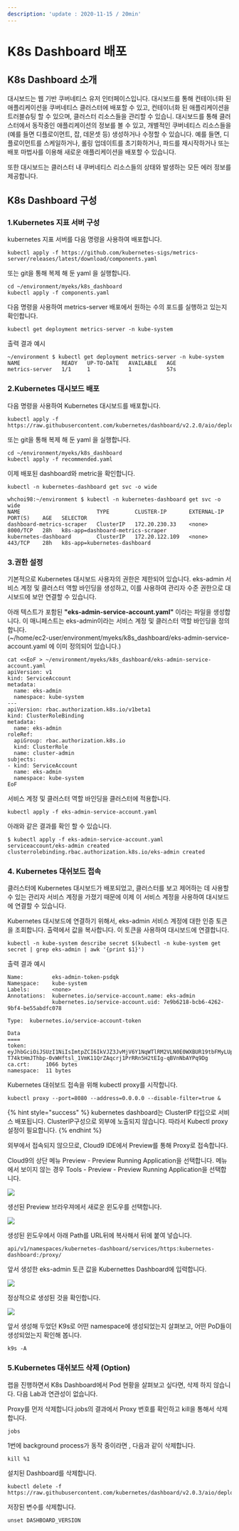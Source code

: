 ```yaml
---
description: 'update : 2020-11-15 / 20min'
---
```


# K8s Dashboard 배포

## K8s Dashboard 소개

대시보드는 웹 기반 쿠버네티스 유저 인터페이스입니다. 대시보드를 통해 컨테이너화 된 애플리케이션을 쿠버네티스 클러스터에 배포할 수 있고, 컨테이너화 된 애플리케이션을 트러블슈팅 할 수 있으며, 클러스터 리소스들을 관리할 수 있습니. 대시보드를 통해 클러스터에서 동작중인 애플리케이션의 정보를 볼 수 있고, 개별적인 쿠버네티스 리소스들을\(예를 들면 디플로이먼트, 잡, 데몬셋 등\) 생성하거나 수정할 수 있습니다. 예를 들면, 디플로이먼트를 스케일하거나, 롤링 업데이트를 초기화하거나, 파드를 재시작하거나 또는 배포 마법사를 이용해 새로운 애플리케이션을 배포할 수 있습니다.

또한 대시보드는 클러스터 내 쿠버네티스 리소스들의 상태와 발생하는 모든 에러 정보를 제공합니다.

## K8s Dashboard 구성

### 1.Kubernetes 지표 서버 구성

kubernetes 지표 서버를 다음 명령을 사용하여 배포합니다.

```text
kubectl apply -f https://github.com/kubernetes-sigs/metrics-server/releases/latest/download/components.yaml

```

또는 git을 통해 복제 해 둔 yaml 을 실행합니다.

```text
cd ~/environment/myeks/k8s_dashboard
kubectl apply -f components.yaml

```

다음 명령을 사용하여 metrics-server 배포에서 원하는 수의 포드를 실행하고 있는지 확인합니다.

```text
kubectl get deployment metrics-server -n kube-system

```

출력 결과 예시

```text
~/environment $ kubectl get deployment metrics-server -n kube-system
NAME             READY   UP-TO-DATE   AVAILABLE   AGE
metrics-server   1/1     1            1           57s
```

### 2.Kubernetes 대시보드 배포

다음 명령을 사용하여 Kubernetes 대시보드를 배포합니다.

```text
kubectl apply -f https://raw.githubusercontent.com/kubernetes/dashboard/v2.2.0/aio/deploy/recommended.yaml

```

또는 git을 통해 복제 해 둔 yaml 을 실행합니다.

```text
cd ~/environment/myeks/k8s_dashboard
kubectl apply -f recommended.yaml

```

이제 배포된 dashboard와 metric을 확인합니다. 

```text
kubectl -n kubernetes-dashboard get svc -o wide

```

```text
whchoi98:~/environment $ kubectl -n kubernetes-dashboard get svc -o wide                                                    
NAME                        TYPE        CLUSTER-IP       EXTERNAL-IP   PORT(S)    AGE   SELECTOR
dashboard-metrics-scraper   ClusterIP   172.20.230.33    <none>        8000/TCP   28h   k8s-app=dashboard-metrics-scraper
kubernetes-dashboard        ClusterIP   172.20.122.109   <none>        443/TCP    28h   k8s-app=kubernetes-dashboard
```

### 3.권한 설정

기본적으로 Kubernetes 대시보드 사용자의 권한은 제한되어 있습니다. eks-admin 서비스 계정 및 클러스터 역할 바인딩을 생성하고, 이를 사용하여 관리자 수준 권한으로 대시보드에 보안 연결할 수 있습니다. 

아래 텍스트가 포함된 **"eks-admin-service-account.yaml"** 이라는 파일을 생성합니다. 이 매니페스트는 eks-admin이라는 서비스 계정 및 클러스터 역할 바인딩을 정의합니다.   
\(~/home/ec2-user/environment/myeks/k8s\_dashboard/eks-admin-service-account.yaml 에 이미 정의되어 있습니다.\)

```text
cat <<EoF > ~/environment/myeks/k8s_dashboard/eks-admin-service-account.yaml
apiVersion: v1
kind: ServiceAccount
metadata:
  name: eks-admin
  namespace: kube-system
---
apiVersion: rbac.authorization.k8s.io/v1beta1
kind: ClusterRoleBinding
metadata:
  name: eks-admin
roleRef:
  apiGroup: rbac.authorization.k8s.io
  kind: ClusterRole
  name: cluster-admin
subjects:
- kind: ServiceAccount
  name: eks-admin
  namespace: kube-system
EoF
```

서비스 계정 및 클러스터 역할 바인딩을 클러스터에 적용합니다.

```text
kubectl apply -f eks-admin-service-account.yaml

```

아래와 같은 결과를 확인 할 수 있습니다.

```text
$ kubectl apply -f eks-admin-service-account.yaml
serviceaccount/eks-admin created
clusterrolebinding.rbac.authorization.k8s.io/eks-admin created
```

### 4. Kubernetes 대쉬보드 접속

클러스터에 Kubernetes 대시보드가 배포되었고, 클러스터를 보고 제어하는 데 사용할 수 있는 관리자 서비스 계정을 가졌기 때문에 이제 이 서비스 계정을 사용하여 대시보드에 연결할 수 있습니다.

Kubernetes 대시보드에 연결하기 위해서, eks-admin 서비스 계정에 대한 인증 토큰을 조회합니다. 출력에서  값을 복사합니다. 이 토큰을 사용하여 대시보드에 연결합니다.

```text
kubectl -n kube-system describe secret $(kubectl -n kube-system get secret | grep eks-admin | awk '{print $1}')

```

출력 결과 예시

```text
Name:         eks-admin-token-psdqk
Namespace:    kube-system
Labels:       <none>
Annotations:  kubernetes.io/service-account.name: eks-admin
              kubernetes.io/service-account.uid: 7e9b6218-bcb6-4262-9bf4-be55abdfc078

Type:  kubernetes.io/service-account-token

Data
====
token:      eyJhbGciOiJSUzI1NiIsImtpZCI6IkVJZ3JvMjV6Y1NqWTlRM2VLN0E0WXBUR19tbFMyLUpNa01XbTdOT1ROdzQifQ.eyJpc3MiOiJrdWJlcm5ldGVzL3NlcnZpY2VhY2NvdW50Iiwia3ViZXJuZXRlcy5pby9zZXJ2aWNlYWNjb3VudC9uYW1lc3BhY2UiOiJrdWJlLXN5c3RlbSIsImt1YmVybmV0ZXMuaW8vc2VydmljZWFjY291bnQvc2VjcmV0Lm5hbWUiOiJla3MtYWRtaW4tdG9rZW4tcHNkcWsiLCJrdWJlcm5ldGVzLmlvL3NlcnZpY2VhY2NvdW50L3NlcnZpY2UtYWNjb3VudC5uYW1lIjoiZWtzLWFkbWluIiwia3ViZXJuZXRlcy5pby9zZXJ2aWNlYWNjb3VudC9zZXJ2aWNlLWFjY291bnQudWlkIjoiN2U5YjYyMTgtYmNiNi00MjYyLTliZjQtYmU1NWFiZGZjMDc4Iiwic3ViIjoic3lzdGVtOnNlcnZpY2VhY2NvdW50Omt1YmUtc3lzdGVtOmVrcy1hZG1pbiJ9.knFP6lhXP47_XHoGlaKKWT6rgCopjLUOfEvQEHy_85gjOtHTcAviUUWCSynyW1Mvbs0Iif6e8QrP4dYTj_tWNrVuz6w_lwdRrBFjFn_WhtjUngRFPhi2gChgzkJGkWjHdn_nlBhBXUny6UjBxpc178cJqQelHR1fY_ITJ8EZ0EPo_LzDd4ezdcpvJjTO68p4FkMPkI968DZKGO6oIKQV7A_7mYar77hRQmq1K8iFtSKcs0eFSJxLf5RzvFHc0YH4YrKn7GuRX83TxwvmlbAqbQ-T74ktHmJThbp-0vWHftsl_1VmK11QrZAqcrj1PrRRn5H2tEIg-qBVnNbAYPq9Dg
ca.crt:     1066 bytes
namespace:  11 bytes
```

Kubernetes 대쉬보드 접속을 위해 kubectl proxy를 시작합니다.

```text
kubectl proxy --port=8080 --address=0.0.0.0 --disable-filter=true &

```

{% hint style="success" %}
kubernetes dashboard는 ClusterIP 타입으로 서비스 배포됩니다. ClusterIP구성으로 외부에 노출되지 않습니다. 따라서 Kubectl proxy 설정이 필요합니다.
{% endhint %}

외부에서 접속되지 않으므로, Cloud9 IDE에서 Preview를 통해 Proxy로 접속합니다.

Cloud9의 상단 메뉴 Preview - Preview Running Application을 선택합니다. 메뉴에서 보이지 않는 경우 Tools - Preview - Preview Running Application을 선택합니다.

![](../.gitbook/assets/image%20%2816%29.png)

생선된 Preview 브라우져에서 새로운 윈도우를 선택합니다.

![](../.gitbook/assets/image%20%282%29.png)

생성된 윈도우에서 아래 Path를 URL뒤에 복사해서 뒤에 붙여 넣습니다.

```text
api/v1/namespaces/kubernetes-dashboard/services/https:kubernetes-dashboard:/proxy/
```

앞서 생성한 eks-admin 토큰 값을 Kubernettes Dashboard에 입력합니다.

![](../.gitbook/assets/image%20%2827%29.png)

정상적으로 생성된 것을 확인합니다.

![](../.gitbook/assets/image%20%28165%29.png)

앞서 생성해 두었던 K9s로 어떤 namespace에 생성되었는지 살펴보고, 어떤 PoD들이 생성되었는지 확인해 봅니다.

```text
k9s -A

```

### 5.Kubernetes 대쉬보드 삭제 \(Option\)

랩을 진행하면서 K8s Dashboard에서 Pod 현황을 살펴보고 싶다면, 삭제 하지 않습니다. 다음 Lab과 연관성이 없습니다.

Proxy를 먼저 삭제합니다.jobs의 결과에서 Proxy 번호를 확인하고 kill을 통해서 삭제합니다.

```text
jobs
```

1번에 background process가 동작 중이라면 , 다음과 같이 삭제합니다.

```text
kill %1
```

설치된 Dashboard를 삭제합니다.

```text
kubectl delete -f https://raw.githubusercontent.com/kubernetes/dashboard/v2.0.3/aio/deploy/recommended.yaml
```

저장된 변수를 삭제합니다.

```text
unset DASHBOARD_VERSION
```



